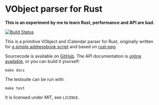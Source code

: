 # VObject parser for Rust

**This is an experiment by me to learn Rust, performance and API are bad.**

[![Build Status](https://travis-ci.org/untitaker/rust-vobject.svg?branch=master)](https://travis-ci.org/untitaker/rust-vobject)

This is a primitive VObject and iCalendar parser for Rust, originally written
for [a simple addressbook script](https://github.com/untitaker/mates.rs) and
based on [rust-peg](https://github.com/kevinmehall/rust-peg).

Sourcecode is available on [GitHub](https://github.com/untitaker/rust-vobject).
The API documentation is [online
available](http://rust-vobject.unterwaditzer.net), or you can build it
yourself:

    make docs

The testsuite can be run with:

    make test


It is licensed under MIT, see `LICENSE`.
